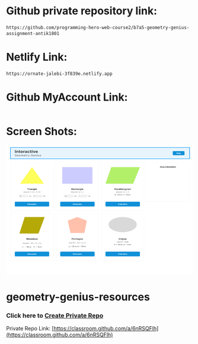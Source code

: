 # Github private repository link:
```
https://github.com/programming-hero-web-course2/b7a5-geometry-genius-assignment-antik1801
```
# Netlify Link:
```
https://ornate-jalebi-3f839e.netlify.app
```
# Github MyAccount Link:
```

```
# Screen Shots:

<img src="./sc/1.PNG" style="height:350px; width:100%;">



# geometry-genius-resources

### Click here to [Create Private Repo](https://classroom.github.com/a/6nRSQFlh)
Private Repo Link: [https://classroom.github.com/a/6nRSQFlh](https://classroom.github.com/a/6nRSQFlh)

